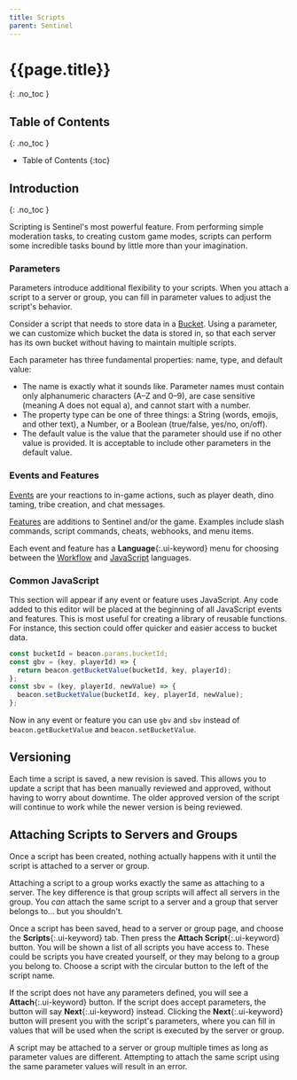 ```yaml
---
title: Scripts
parent: Sentinel
---
```

# {{page.title}}
{: .no_toc }

## Table of Contents
{: .no_toc }
- Table of Contents
{:toc}

## Introduction
{: .no_toc }

Scripting is Sentinel's most powerful feature. From performing simple moderation tasks, to creating custom game modes, scripts can perform some incredible tasks bound by little more than your imagination.

### Parameters

Parameters introduce additional flexibility to your scripts. When you attach a script to a server or group, you can fill in parameter values to adjust the script's behavior.

Consider a script that needs to store data in a [Bucket](/sentinel/buckets/). Using a parameter, we can customize which bucket the data is stored in, so that each server has its own bucket without having to maintain multiple scripts.

Each parameter has three fundamental properties: name, type, and default value:

- The name is exactly what it sounds like. Parameter names must contain only alphanumeric characters (A–Z and 0–9), are case sensitive (meaning A does not equal a), and cannot start with a number.
- The property type can be one of three things: a String (words, emojis, and other text), a Number, or a Boolean (true/false, yes/no, on/off).
- The default value is the value that the parameter should use if no other value is provided. It is acceptable to include other parameters in the default value.

### Events and Features

[Events](/sentinel/scripts/events) are your reactions to in-game actions, such as player death, dino taming, tribe creation, and chat messages.

[Features](/sentinel/scripts/features) are additions to Sentinel and/or the game. Examples include slash commands, script commands, cheats, webhooks, and menu items.

Each event and feature has a **Language**{:.ui-keyword} menu for choosing between the [Workflow](/sentinel/scripts/languages/workflow.html) and [JavaScript](/sentinel/scripts/languages/javascript.html) languages.

### Common JavaScript

This section will appear if any event or feature uses JavaScript. Any code added to this editor will be placed at the beginning of all JavaScript events and features. This is most useful for creating a library of reusable functions. For instance, this section could offer quicker and easier access to bucket data.

```javascript
const bucketId = beacon.params.bucketId;
const gbv = (key, playerId) => {
  return beacon.getBucketValue(bucketId, key, playerId);
};
const sbv = (key, playerId, newValue) => {
  beacon.setBucketValue(bucketId, key, playerId, newValue);
};
```

Now in any event or feature you can use `gbv` and `sbv` instead of `beacon.getBucketValue` and `beacon.setBucketValue`.

## Versioning

Each time a script is saved, a new revision is saved. This allows you to update a script that has been manually reviewed and approved, without having to worry about downtime. The older approved version of the script will continue to work while the newer version is being reviewed.

## Attaching Scripts to Servers and Groups

Once a script has been created, nothing actually happens with it until the script is attached to a server or group.

Attaching a script to a group works exactly the same as attaching to a server. The key difference is that group scripts will affect all servers in the group. You _can_ attach the same script to a server and a group that server belongs to… but you shouldn't.

Once a script has been saved, head to a server or group page, and choose the **Scripts**{:.ui-keyword} tab. Then press the **Attach Script**{:.ui-keyword} button. You will be shown a list of all scripts you have access to. These could be scripts you have created yourself, or they may belong to a group you belong to. Choose a script with the circular button to the left of the script name.

If the script does not have any parameters defined, you will see a **Attach**{:.ui-keyword} button. If the script does accept parameters, the button will say **Next**{:.ui-keyword} instead. Clicking the **Next**{:.ui-keyword} button will present you with the script's parameters, where you can fill in values that will be used when the script is executed by the server or group.

A script may be attached to a server or group multiple times as long as parameter values are different. Attempting to attach the same script using the same parameter values will result in an error.
